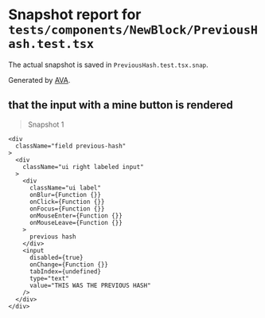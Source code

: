 # Snapshot report for `tests/components/NewBlock/PreviousHash.test.tsx`

The actual snapshot is saved in `PreviousHash.test.tsx.snap`.

Generated by [AVA](https://ava.li).

## that the input with a mine button is rendered

> Snapshot 1

    <div
      className="field previous-hash"
    >
      <div
        className="ui right labeled input"
      >
        <div
          className="ui label"
          onBlur={Function {}}
          onClick={Function {}}
          onFocus={Function {}}
          onMouseEnter={Function {}}
          onMouseLeave={Function {}}
        >
          previous hash
        </div>
        <input
          disabled={true}
          onChange={Function {}}
          tabIndex={undefined}
          type="text"
          value="THIS WAS THE PREVIOUS HASH"
        />
      </div>
    </div>
